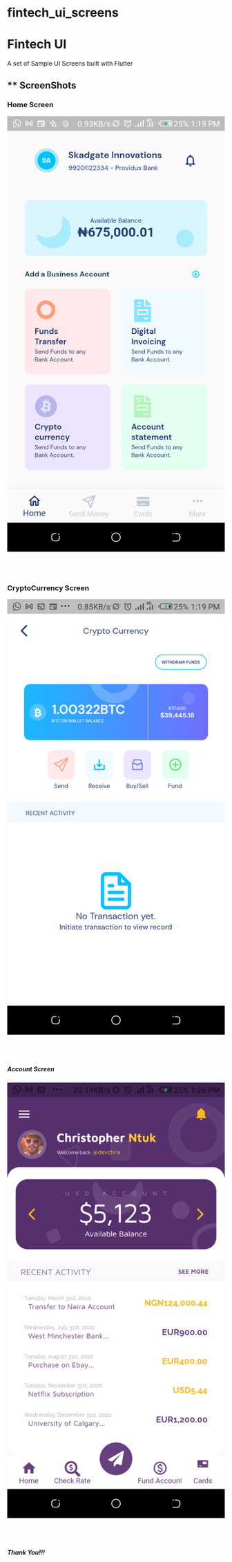 # fintech_ui_screens

<h1> Fintech UI </h1>

A set of Sample UI Screens built with Flutter

<h2> ** ScreenShots </h2>

<h3> Home Screen </h3>

![Home Screen](/screenshots/home_screen.png)

<br>
<br>

<h3> CryptoCurrency Screen </h3>

![CryptoCurrency Screen](/screenshots/crypto_currency_screen.png)

<br>
<br>

<h5> Account Screen </h5>

![Account Screen](/screenshots/account_screen.png)

<br>
<br>

<h5> Thank You!!!</h5>